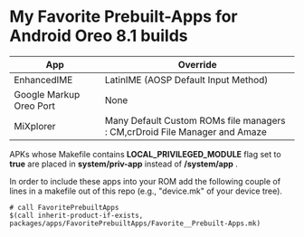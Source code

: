# My Favorite Prebuilt-Apps for Android Oreo 8.1 builds

| __App__ | __Override__ |
| ---------- | ------------ |
| EnhancedIME | LatinIME (AOSP Default Input Method) |
| Google Markup Oreo Port | None |
| MiXplorer | Many Default Custom ROMs file managers : CM,crDroid File Manager and Amaze |

APKs whose Makefile contains __LOCAL_PRIVILEGED_MODULE__ flag set to __true__ are placed in __system/priv-app__ instead of __/system/app__ .

In order to include these apps into your ROM add the following couple of lines in a makefile out of this repo (e.g., "device.mk" of your device tree).

```
# call FavoritePrebuiltApps
$(call inherit-product-if-exists, packages/apps/FavoritePrebuiltApps/Favorite__Prebuilt-Apps.mk)
```